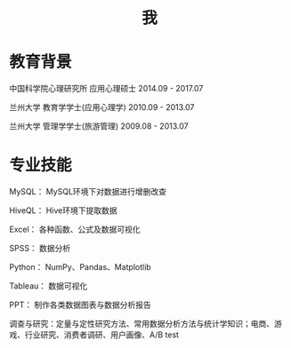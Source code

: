 # 

# <center>我</center>

# 教育背景

中国科学院心理研究所   应用心理硕士   2014.09 - 2017.07

兰州大学    教育学学士(应用心理学)    2010.09 - 2013.07

兰州大学    管理学学士(旅游管理)    2009.08 - 2013.07

# 专业技能

MySQL： MySQL环境下对数据进行增删改查

HiveQL： Hive环境下提取数据

Excel： 各种函数、公式及数据可视化

SPSS： 数据分析

Python： NumPy、Pandas、Matplotlib

Tableau： 数据可视化

PPT： 制作各类数据图表与数据分析报告

调查与研究：定量与定性研究方法、常用数据分析方法与统计学知识；电商、游戏、行业研究、消费者调研、用户画像、A/B test



